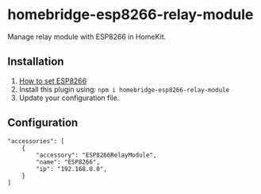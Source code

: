 # homebridge-esp8266-relay-module

Manage relay module with ESP8266 in HomeKit.

## Installation

1. [How to set ESP8266](./arduino-sketch/HowToSetESP8266.md)
2. Install this plugin using: `npm i homebridge-esp8266-relay-module`
3. Update your configuration file.

## Configuration

```
"accessories": [
    {
        "accessory": "ESP8266RelayModule",
        "name": "ESP8266",
        "ip": "192.168.0.0",
    }
]
```
